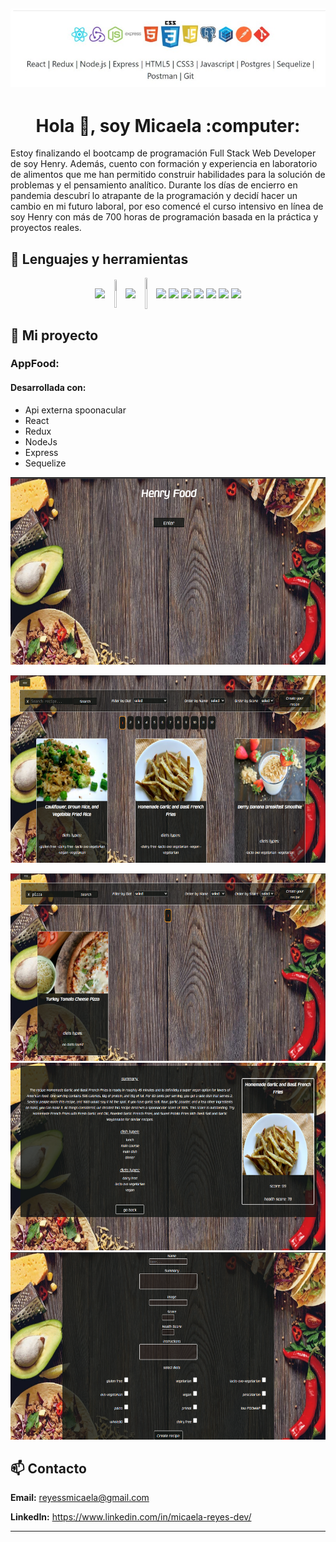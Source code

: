 
![logos](https://raw.githubusercontent.com/mica-reyes/mica-reyes/main/image/logos.jpg)
---

<h1  align="center"> Hola  👋, soy Micaela :computer: </h1>

Estoy finalizando el bootcamp de programación Full Stack Web Developer de soy Henry. Además, cuento con formación y experiencia en laboratorio de alimentos que me han permitido construir habilidades para la solución de problemas y el pensamiento analítico. Durante los días de encierro en pandemia descubrí lo atrapante de la programación y decidí hacer un cambio en mi futuro laboral, por eso comencé el curso intensivo en línea de soy Henry con más de 700 horas de programación basada en la práctica y proyectos reales.


## 🚀 Lenguajes y herramientas

 <p align="center">
  <img width="5%" align="center" src="https://www.vectorlogo.zone/logos/reactjs/reactjs-icon.svg">
  <img width="5%" align="center" height="45" src="https://cdn.worldvectorlogo.com/logos/redux.svg">
  <img width="5%" align="center" src="https://www.vectorlogo.zone/logos/nodejs/nodejs-icon.svg">
  <img width="5%" align="center" height="50px" src="https://github.com/WanCirone/wancirone/blob/main/logos/expressjs.svg">
  <img width="5.5%" align="center" src="https://www.vectorlogo.zone/logos/w3_html5/w3_html5-icon.svg">
  <img width="6%" align="center" src="https://img1.freepng.es/20180816/ql/kisspng-cascading-style-sheets-logo-clip-art-css3-html-5b7617f6479ca3.8709748315344660382933.jpg">
  <img width="5%" align="center" src="https://github.com/WanCirone/wancirone/blob/main/logos/javascript-1.svg">
  <img width="5%" align="center" src="https://www.vectorlogo.zone/logos/postgresql/postgresql-icon.svg">
  <img width="5%" align="center" src="https://www.vectorlogo.zone/logos/git-scm/git-scm-icon.svg">
  <img width="5%" align="center" src="https://www.vectorlogo.zone/logos/sequelizejs/sequelizejs-icon.svg">
  <img width="5%" align="center" src="https://www.vectorlogo.zone/logos/getpostman/getpostman-icon.svg">
</p>


## :pushpin: Mi proyecto
### AppFood:
<h4> Desarrollada con: </h4>
<ul>
    <li>Api externa spoonacular</li>
    <li>React</li>
    <li>Redux</li>
    <li>NodeJs</li>
    <li>Express</li>
    <li>Sequelize</li>
</ul>

<p>
  <a><img src="https://raw.githubusercontent.com/mica-reyes/mica-reyes/main/image/1-apiFood.png" height="300" width="600"></a>
  
  <a><img src="https://raw.githubusercontent.com/mica-reyes/mica-reyes/main/image/2-apiFood.png" height="300" width="600"></a>
 
  <a><img src="https://raw.githubusercontent.com/mica-reyes/mica-reyes/main/image/3-apiFood.png" height="300" width="600"></a>
  <a><img src="https://raw.githubusercontent.com/mica-reyes/mica-reyes/main/image/4-apiFood.png" height="300" width="600"></a>
  <a><img src="https://raw.githubusercontent.com/mica-reyes/mica-reyes/main/image/5-apiFood.png" height="300" width="600"></a>
</p>

## 📫 Contacto

  

**Email:** reyessmicaela@gmail.com

**LinkedIn:**  <a  href="https://www.linkedin.com/in/micaela-reyes-dev/"  target="_blank">https://www.linkedin.com/in/micaela-reyes-dev/</a>

  

---

